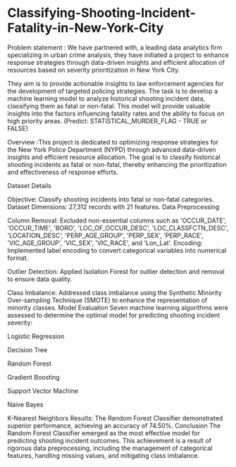 # Classifying-Shooting-Incident-Fatality-in-New-York-City
Problem statement : We have partnered with, a leading data analytics firm specializing in urban crime analysis, they have initiated a project to enhance response strategies through data-driven insights and efficient allocation of resources based on severity prioritization in New York City.

They aim is to provide actionable insights to law enforcement agencies for the development of targeted policing strategies. The task is to develop a machine learning model to analyze historical shooting incident data, classifying them as fatal or non-fatal. This model will provide valuable insights into the factors influencing fatality rates and the ability to focus on high priority areas. (Predict: STATISTICAL_MURDER_FLAG - TRUE or FALSE)

Overview :This project is dedicated to optimizing response strategies for the New York Police Department (NYPD) through advanced data-driven insights and efficient resource allocation. The goal is to classify historical shooting incidents as fatal or non-fatal, thereby enhancing the prioritization and effectiveness of response efforts.

Dataset Details

Objective: Classify shooting incidents into fatal or non-fatal categories.
Dataset Dimensions: 27,312 records with 21 features.
Data Preprocessing

Column Removal: Excluded non-essential columns such as 'OCCUR_DATE', 'OCCUR_TIME', 'BORO', 'LOC_OF_OCCUR_DESC', 'LOC_CLASSFCTN_DESC', 'LOCATION_DESC', 'PERP_AGE_GROUP', 'PERP_SEX', 'PERP_RACE', 'VIC_AGE_GROUP', 'VIC_SEX', 'VIC_RACE', and 'Lon_Lat'.
Encoding: Implemented label encoding to convert categorical variables into numerical format.

Outlier Detection: Applied Isolation Forest for outlier detection and removal to ensure data quality.

Class Imbalance: Addressed class imbalance using the Synthetic Minority Over-sampling Technique (SMOTE) to enhance the representation of minority classes.
Model Evaluation Seven machine learning algorithms were assessed to determine the optimal model for predicting shooting incident severity:

Logistic Regression

Decision Tree

Random Forest

Gradient Boosting

Support Vector Machine

Naive Bayes

K-Nearest Neighbors Results: The Random Forest Classifier demonstrated superior performance, achieving an accuracy of 74.50%.
Conclusion The Random Forest Classifier emerged as the most effective model for predicting shooting incident outcomes. This achievement is a result of rigorous data preprocessing, including the management of categorical features, handling missing values, and mitigating class imbalance.
